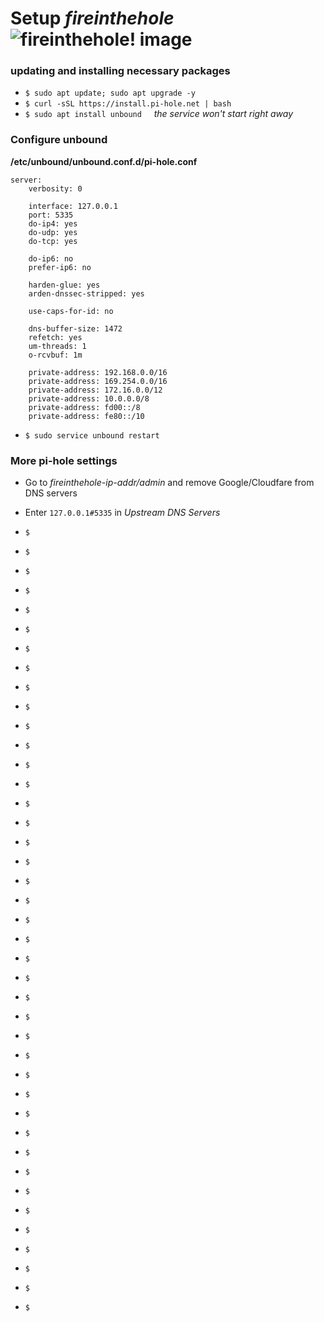 # Setup *fireinthehole* ![fireinthehole! image](https://github.com/shivohamx3/shivohamx3.github.io/raw/master/assets/fireinthehole/fireinthehole.png)



### updating and installing necessary packages

 - `$ sudo apt update; sudo apt upgrade -y`
 - `$ curl -sSL https://install.pi-hole.net | bash`
 - `$ sudo apt install unbound` &nbsp;&nbsp;&nbsp;&nbsp;*the service won't start right away*



### Configure unbound

**/etc/unbound/unbound.conf.d/pi-hole.conf**

```
server:
	verbosity: 0

	interface: 127.0.0.1
	port: 5335
	do-ip4: yes
	do-udp: yes
	do-tcp: yes

	do-ip6: no
	prefer-ip6: no

	harden-glue: yes
	arden-dnssec-stripped: yes

	use-caps-for-id: no

	dns-buffer-size: 1472
	refetch: yes
	um-threads: 1
	o-rcvbuf: 1m

	private-address: 192.168.0.0/16
	private-address: 169.254.0.0/16
	private-address: 172.16.0.0/12
	private-address: 10.0.0.0/8
	private-address: fd00::/8
	private-address: fe80::/10
```

 - `$ sudo service unbound restart`


### More pi-hole settings

 - Go to *fireinthehole-ip-addr/admin* and remove Google/Cloudfare from DNS servers
 - Enter `127.0.0.1#5335` in *Upstream DNS Servers*

 - `$ `
 - `$ `
 - `$ `
 - `$ `
 - `$ `
 - `$ `
 - `$ `
 - `$ `
 - `$ `
 - `$ `
 - `$ `
 - `$ `
 - `$ `
 - `$ `
 - `$ `
 - `$ `
 - `$ `
 - `$ `
 - `$ `
 - `$ `
 - `$ `
 - `$ `
 - `$ `
 - `$ `
 - `$ `
 - `$ `
 - `$ `
 - `$ `
 - `$ `
 - `$ `
 - `$ `
 - `$ `
 - `$ `
 - `$ `
 - `$ `
 - `$ `
 - `$ `
 - `$ `
 - `$ `
 - `$ `
 - `$ `
